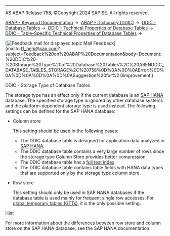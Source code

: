   

* * *

AS ABAP Release 758, ©Copyright 2024 SAP SE. All rights reserved.

[ABAP - Keyword Documentation](https://help.sap.com/doc/abapdocu_latest_index_htm/latest/en-US/abenabap.htm) →  [ABAP - Dictionary (DDIC)](https://help.sap.com/doc/abapdocu_latest_index_htm/latest/en-US/abenabap_dictionary.htm) →  [DDIC - Database Tables](https://help.sap.com/doc/abapdocu_latest_index_htm/latest/en-US/abenddic_database_tables.htm) →  [DDIC - Technical Properties of Database Tables](https://help.sap.com/doc/abapdocu_latest_index_htm/latest/en-US/abenddic_database_tables_tech.htm) →  [DDIC - Table-Specific Technical Properties of Database Tables](https://help.sap.com/doc/abapdocu_latest_index_htm/latest/en-US/abenddic_database_tables_techspec.htm) → 

 [![](Mail.gif?object=Mail.gif "Feedback mail for displayed topic") Mail Feedback](mailto:f1_help@sap.com?subject=Feedback%20on%20ABAP%20Documentation&body=Document:%20DDIC%20-%20Storage%20Type%20of%20Database%20Tables%2C%20ABENDDIC_DATABASE_TABLES_STORAGE%2C%20758%0D%0A%0D%0AError:%0D%0A%0D%0A%0D%0A%0D%0ASuggestion%20for%2
0improvement:)

DDIC - Storage Type of Database Tables

The storage type has an effect only if the current database is an [SAP HANA](https://help.sap.com/doc/abapdocu_latest_index_htm/latest/en-US/abenhana_database_glosry.htm "Glossary Entry") database. The specified storage type is ignored by other database systems and the platform-dependent storage type is used instead. The following settings can be defined for the SAP HANA database:

-   Column store
    
    This setting should be used in the following cases:
    
    -   The DDIC database table is designed for application data analyzed in [SAP HANA](https://help.sap.com/doc/abapdocu_latest_index_htm/latest/en-US/abensap_hana_glosry.htm "Glossary Entry").
    -   The DDIC database table contains a very large number of rows since the storage type Column Store provides better compression.
    -   The DDIC database table has a [full text index](https://help.sap.com/doc/abapdocu_latest_index_htm/latest/en-US/abenfull_text_index_glosry.htm "Glossary Entry").
    -   The DDIC database table contains table fields with HANA data types that are supported only by the storage type column store.
-   Row store
    
    This setting should only be used in SAP HANA databases if the database table is used mainly for frequent single row accesses. For [global temporary tables (GTTs)](https://help.sap.com/doc/abapdocu_latest_index_htm/latest/en-US/abenddic_database_tables_gtt.htm), it is the only possible setting.
    

Hint

For more information about the differences between row store and column store on the SAP HANA database, see the SAP HANA documentation.